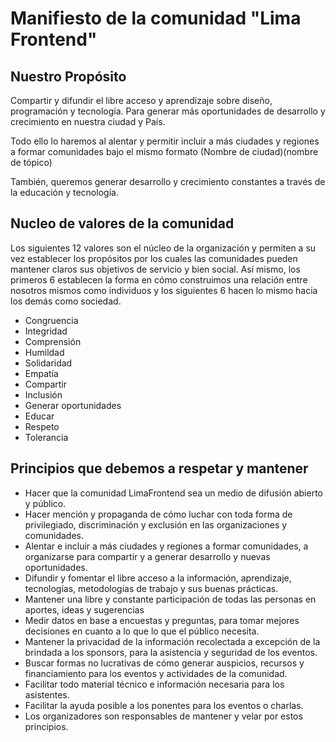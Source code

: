 # Manifiesto de la comunidad "Lima Frontend"

## Nuestro Propósito

Compartir y difundir el libre acceso y aprendizaje sobre diseño, programación y tecnología. Para generar más oportunidades de desarrollo y crecimiento en nuestra ciudad y País. 

Todo ello lo haremos al alentar y permitir incluir a más ciudades y regiones a formar comunidades bajo el mismo formato (Nombre de ciudad)(nombre de tópico)

También, queremos generar desarrollo y crecimiento constantes a través de la educación y tecnología.

## Nucleo de valores de la comunidad

Los siguientes 12 valores son el núcleo de la organización y permiten a su vez establecer los propósitos por los cuales las comunidades pueden mantener claros sus objetivos de servicio y bien social. Así mismo, los primeros 6 establecen la forma en cómo construimos una relación entre nosotros mismos como individuos y los siguientes 6 hacen lo mismo hacia los demás como sociedad.

- Congruencia
- Integridad
- Comprensión
- Humildad
- Solidaridad
- Empatía
- Compartir 
- Inclusión
- Generar oportunidades
- Educar 
- Respeto
- Tolerancia

## Principios que debemos a respetar y mantener

- Hacer que la comunidad LimaFrontend sea un medio de difusión abierto y público.
- Hacer mención y propaganda de cómo luchar con toda forma de privilegiado, discriminación y exclusión en las organizaciones y comunidades.
- Alentar e incluir a más ciudades y regiones a formar comunidades, a organizarse para compartir y a generar desarrollo y nuevas oportunidades.
- Difundir y fomentar el libre acceso a la información, aprendizaje, tecnologías, metodologías de trabajo y sus buenas prácticas.
- Mantener una libre y constante participación de todas las personas en aportes, ideas y sugerencias
- Medir datos en base a encuestas y preguntas, para tomar mejores decisiones en cuanto a lo que lo que el público necesita.
- Mantener la privacidad de la información recolectada a excepción de la brindada a los sponsors, para la asistencia y seguridad de los eventos.
- Buscar formas no lucrativas de cómo generar auspicios, recursos y financiamiento para los eventos y actividades de la comunidad.
- Facilitar todo material técnico e información necesaria para los asistentes.
- Facilitar la ayuda posible a los ponentes para los eventos o charlas.
- Los organizadores son responsables de mantener y velar por estos principios.


